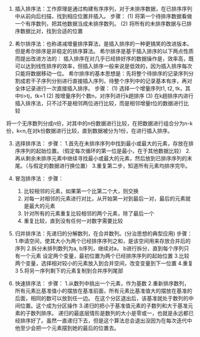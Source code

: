 1. 插入排序法：工作原理是通过构建有序序列，对于未排序数据，在已排序序列中从前向后扫描，找到相应位置并插入。
  步骤：
     (1) 将第一个待排序数据看做一个有序数列，把其他数据当成未排序数列。
     (2) 将所有的未排序数据与已排序数据比对，找到合适的位置

2. 希尔排序法：也称递减增量排序算法，是插入排序的一种更搞笑的改进版本。但是希尔排序是非稳定的排序算法。
  希尔排序是基于插入排序的以下两点性质而提出改进方法的：
    插入排序在对几乎已经排好序的数据操作是，效率高，既可以达到线性排序的效率，但插入排序一般来说是低效的，因为插入排序每次只能将数据移动一位。
    希尔排序的基本思想是：先将整个待排序的记录序列分割成若干子序列分别进行直接插入序列，待整个序列中的记录基本有序，再对全体记录进行一次直接插入排序。
    步骤：
        (1) 选择一个增量序列t1, t2, tk，其中ti>tj，tk=1
        (2) 按增量序列个数n，对序列进行k趟排序
        (3) 在k趟排序内进行插入排序法，只不过不是相邻两位进行比较，而是相邻增量t位的数据进行比较

  将一个无序数列分成n份，对其中的n份数据进行比较，在把数据进行组合分为n-k份，k<n,在对k份数据进行比较，直到数据被分为1份，在进行插入排序。

3. 选择排序法：
  步骤：
    1.首先在未排序序列中找到最小或最大的元素，存放在排序序列的起始位置。（假定每次循环的第一位是最小，在于其他数据比较）
    2.再从剩余未排序元素中继续寻找最小或最大的元素，然后放到已排序序列的末尾。（与假定的数据进行换位置）
    3.重复第二步，知道所有元素均排序完毕。

4. 冒泡排序法：
  步骤：
    1. 比较相邻的元素，如果第一个比第二个大，则交换
    2. 对每一对相邻的元素进行对比，从开始第一对到最后一对，最后的元素就是最大的元素
    3. 针对所有的元素重复比较相邻的两个元素，除了最后一个
    4. 重复比较，直到没有任何一对数字需要比较

5. 归并排序法：先递归的分解数列，在合并数列。(分治思想的典型应用)
  步骤：
    1.申请空间，使其大小为两个已经排序序列之和，是该空间用来存放合并后的序列
    2.拆分未排列数列为a, b序列，继续对a， b进行拆分，直到每个序列只有一个元素
        设定两个变量，最初位置为两个已经排序序列的起始位置
    3.比较两个变量，选择相对较小的元素放入到合并空间，改变变量到下一位置
    4.重复3
    5.将另一序列剩下的元素复制到合并序列尾部

6. 快速排序法：
  步骤：
    1.从数列中挑出一个元素，作为基数
    2.重新排序数列，所有元素比基准值小的摆放在基准前面，所有元素比基准值大的摆放在基准的后面，相同的数可以放到任一边。
      在这个分区退出后，该基准就处于数列的中间位置。这个成为分区操作
    3.递归的把小于基准值元素的子数列和大于基准元素的子数列排序。
    递归的最底层情形是数列的大小是零或一，也就是永远都已经排序好了。虽然一直递归下去，但是这个算法总会退出没因为在每次迭代中他至少会把一个元素摆到她的最后的位置去。